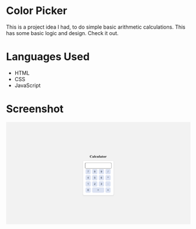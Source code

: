 # Color Picker

This is a project idea I had, to do simple basic arithmetic calculations. This has some basic logic and design. Check it out.

# Languages Used

- HTML
- CSS
- JavaScript

# Screenshot

![Calculator](/Calculator/calculator-ss.png)
